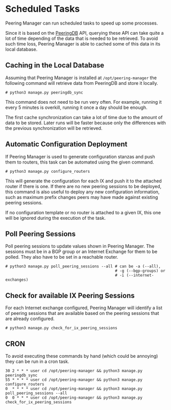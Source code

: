 # Scheduled Tasks

Peering Manager can run scheduled tasks to speed up some processes.

Since it is based on the [PeeringDB](https://www.peeringdb.com) API, querying
these API can take quite a lot of time depending of the data that is needed to
be retrieved. To avoid such time loss, Peering Manager is able to cached some
of this data in its local database.

## Caching in the Local Database

Assuming that Peering Manager is installed at `/opt/peering-manager` the
following command will retrieve data from PeeringDB and store it locally.

```no-highlight
# python3 manage.py peeringdb_sync
```

This command does not need to be run very often. For example, running it every
5 minutes is overkill, running it once a day should be enough.

The first cache synchronization can take a lot of time due to the amount of
data to be stored. Later runs will be faster because only the differences with
the previous synchronization will be retrieved.

## Automatic Configuration Deployment

If Peering Manager is used to generate configuration stanzas and push them to
routers, this task can be automated using the given command.

```no-highlight
# python3 manage.py configure_routers
```

This will generate the configuration for each IX and push it to the attached
router if there is one.  If there are no new peering sessions to be deployed,
this command is also useful to deploy any new configuration information, such
as maximum prefix changes peers may have made against existing peering sessions.

If no configuration template or no router is attached to a given IX, this one
will be ignored during the execution of the task.

## Poll Peering Sessions

Poll peering sessions to update values shown in Peering Manager. The sessions
must be in a BGP group or an Internet Exchange for them to be polled. They also
have to be set in a reachable router.

```no-highlight
# python3 manage.py poll_peering_sessions --all # can be -a (--all),
                                                # -g (--bgp-groups) or
                                                # -i (--internet-exchanges)
```

## Check for available IX Peering Sessions

For each Internet exchange configured, Peering Manager will identify a list of
peering sessions that are available based on the peering sessions that are
already configured.

```no-highlight
# python3 manage.py check_for_ix_peering_sessions
```

## CRON

To avoid executing these commands by hand (which could be annoying) they can be
run in a cron task.

```no-highlight
30 2 * * * user cd /opt/peering-manager && python3 manage.py peeringdb_sync
55 * * * * user cd /opt/peering-manager && python3 manage.py configure_routers
0  * * * * user cd /opt/peering-manager && python3 manage.py poll_peering_sessions --all
0  0 * * * user cd /opt/peering-manager && python3 manage.py check_for_ix_peering_sessions
```
